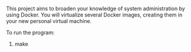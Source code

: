This project aims to broaden your knowledge of system administration by using Docker. You will virtualize several Docker images, creating them in your new personal virtual machine.

To run the program:
1. make

